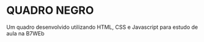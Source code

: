 # QUADRO NEGRO
Um quadro desenvolvido utilizando HTML, CSS e Javascript para estudo de aula na B7WEb
